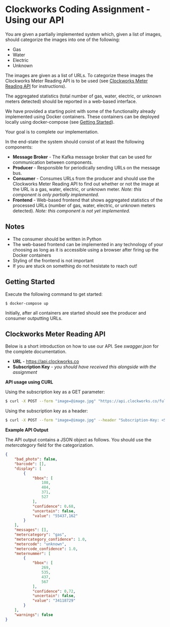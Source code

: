 # Clockworks Coding Assignment - Using our API
You are given a partially implemented system which, given a list of images, should categorize the images into one of the following:

- Gas
- Water
- Electric
- Unknown

The images are given as a list of URLs. To categorize these images the Clockworks Meter Reading API is to be used (see [Clockworks Meter Reading API](clockworks-meter-reading-api) for instructions).

The aggregated statistics (total number of gas, water, electric, or unknown meters detected) should be reported in a web-based interface.

We have provided a starting point with some of the functionality already implemented using Docker containers. These containers can be deployed locally using docker-compose (see [Getting Started](getting-started])).

Your goal is to complete our implementation.

In the end-state the system should consist of at least the following components:

- **Message Broker** - The Kafka message broker that can be used for communication between components.
- **Producer** - Responsible for periodically sending URLs on the message bus.
- **Consumer** - Consumes URLs from the producer and should use the Clockworks Meter Reading API to find out whether or not the image at the URL is a gas, water, electric, or unknown meter. *Note: this component is only partially implemented.*
- **Frontend** - Web-based frontend that shows aggregated statistics of the processed URLs (number of gas, water, electric, or unknown meters detected). *Note: this component is not yet implemented.*

## Notes
- The consumer should be written in Python
- The web-based frontend can be implemented in any technology of your choosing as long as it is accessible using a browser after firing up the Docker containers
- Styling of the frontend is not important
- If you are stuck on something do not hesistate to reach out!

## Getting Started
Execute the following command to get started:
```
$ docker-compose up
```

Initially, after all containers are started should see the producer and consumer outputting URLs.

## Clockworks Meter Reading API

Below is a short introduction on how to use our API. See *swagger.json* for the complete documentation.

- **URL** - https://api.clockworks.co
- **Subscription Key** - *you should have received this alongside with the assignment*

**API usage using CURL**

Using the subscription key as a GET parameter:

```bash
$ curl -X POST --form "image=@image.jpg" "https://api.clockworks.co/full_meter?subscription-key=<SUBSCRIPTION_KEY>"
```

Using the subscription key as a header:

```bash
$ curl -X POST --form "image=@image.jpg" --header "Subscription-Key: <SUBSCRIPTION_KEY>" "https://api.clockworks.co/full_meter"
```
**Example API Output**

The API output contains a JSON object as follows. You should use the *metercategory* field for the categorization.

```json
{
    "bad_photo": false,
    "barcode": [],
    "display": [
        {
            "bbox": [
                108,
                484,
                371,
                527
            ],
            "confidence": 0.68,
            "uncertain": false,
            "value": "55437,162"
        }
    ],
    "messages": [],
    "metercategory": "gas",
    "metercategory_confidence": 1.0,
    "metercode": "unknown",
    "metercode_confidence": 1.0,
    "meternummer": [
        {
            "bbox": [
                269,
                535,
                437,
                567
            ],
            "confidence": 0.72,
            "uncertain": false,
            "value": "34118729"
        }
    ],
    "warnings": false
}
```


